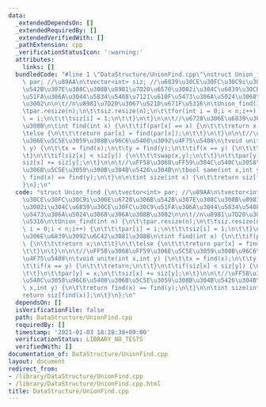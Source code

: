 ```yaml
---
data:
  _extendedDependsOn: []
  _extendedRequiredBy: []
  _extendedVerifiedWith: []
  _pathExtension: cpp
  _verificationStatusIcon: ':warning:'
  attributes:
    links: []
  bundledCode: "#line 1 \"DataStructure/UnionFind.cpp\"\nstruct Union_find {\n\tvector<int>\
    \ par; //\u89AA\n\tvector<int> siz; //\u6839\u30CE\u30FC\u30C9i\u306E\u6728\u306B\
    \u542B\u307E\u308C\u308B\u8981\u7D20\u6570\u3002i\u304C\u6839\u30CE\u30FC\u30C9\
    \u51FA\u306A\u3044\u5834\u5408\u7121\u610F\u5473\u306A\u5024\u3068\u306A\u308B\
    \u3002\n\n\t//n\u8981\u7D20\u3067\u521D\u671F\u5316\n\tUnion_find(int n) {\n\t\
    \tpar.resize(n);\n\t\tsiz.resize(n);\n\t\tfor(int i = 0;i < n;i++) {\n\t\t\tpar[i]\
    \ = i;\n\t\t\tsiz[i] = 1;\n\t\t}\n\t}\n\n\t//\u6728\u306E\u6839\u3092\u6C42\u3081\
    \u308B\n\tint find(int x) {\n\t\tif(par[x] == x) {\n\t\t\treturn x;\n\t\t}\n\t\
    \telse {\n\t\t\treturn par[x] = find(par[x]);\n\t\t}\n\t}\n\n\t//\uFF58\u3068\uFF59\
    \u306E\u5C5E\u3059\u308B\u96C6\u5408\u3092\u4F75\u5408\n\tvoid unite(int x,int\
    \ y) {\n\t\tx = find(x);\n\t\ty = find(y);\n\t\tif(x == y) {\n\t\t\treturn;\n\t\
    \t}\n\t\tif(siz[x] < siz[y]) {\n\t\t\tswap(x,y);\n\t\t}\n\t\tpar[y] = x;\n\t\t\
    siz[x] += siz[y];\n\t}\n\n\t//\uFF58\u3068\uFF59\u304C\u540C\u3058\u96C6\u5408\
    \u306B\u5C5E\u3059\u308B\u304B\u5426\u304B\n\tbool same(int x,int y) {\n\t\treturn\
    \ find(x) == find(y);\n\t}\n\n\tint size(int x) {\n\t\treturn siz[find(x)];\n\t\
    }\n};\n"
  code: "struct Union_find {\n\tvector<int> par; //\u89AA\n\tvector<int> siz; //\u6839\
    \u30CE\u30FC\u30C9i\u306E\u6728\u306B\u542B\u307E\u308C\u308B\u8981\u7D20\u6570\
    \u3002i\u304C\u6839\u30CE\u30FC\u30C9\u51FA\u306A\u3044\u5834\u5408\u7121\u610F\
    \u5473\u306A\u5024\u3068\u306A\u308B\u3002\n\n\t//n\u8981\u7D20\u3067\u521D\u671F\
    \u5316\n\tUnion_find(int n) {\n\t\tpar.resize(n);\n\t\tsiz.resize(n);\n\t\tfor(int\
    \ i = 0;i < n;i++) {\n\t\t\tpar[i] = i;\n\t\t\tsiz[i] = 1;\n\t\t}\n\t}\n\n\t//\u6728\
    \u306E\u6839\u3092\u6C42\u3081\u308B\n\tint find(int x) {\n\t\tif(par[x] == x)\
    \ {\n\t\t\treturn x;\n\t\t}\n\t\telse {\n\t\t\treturn par[x] = find(par[x]);\n\
    \t\t}\n\t}\n\n\t//\uFF58\u3068\uFF59\u306E\u5C5E\u3059\u308B\u96C6\u5408\u3092\
    \u4F75\u5408\n\tvoid unite(int x,int y) {\n\t\tx = find(x);\n\t\ty = find(y);\n\
    \t\tif(x == y) {\n\t\t\treturn;\n\t\t}\n\t\tif(siz[x] < siz[y]) {\n\t\t\tswap(x,y);\n\
    \t\t}\n\t\tpar[y] = x;\n\t\tsiz[x] += siz[y];\n\t}\n\n\t//\uFF58\u3068\uFF59\u304C\
    \u540C\u3058\u96C6\u5408\u306B\u5C5E\u3059\u308B\u304B\u5426\u304B\n\tbool same(int\
    \ x,int y) {\n\t\treturn find(x) == find(y);\n\t}\n\n\tint size(int x) {\n\t\t\
    return siz[find(x)];\n\t}\n};\n"
  dependsOn: []
  isVerificationFile: false
  path: DataStructure/UnionFind.cpp
  requiredBy: []
  timestamp: '2021-01-03 18:28:38+09:00'
  verificationStatus: LIBRARY_NO_TESTS
  verifiedWith: []
documentation_of: DataStructure/UnionFind.cpp
layout: document
redirect_from:
- /library/DataStructure/UnionFind.cpp
- /library/DataStructure/UnionFind.cpp.html
title: DataStructure/UnionFind.cpp
---
```

